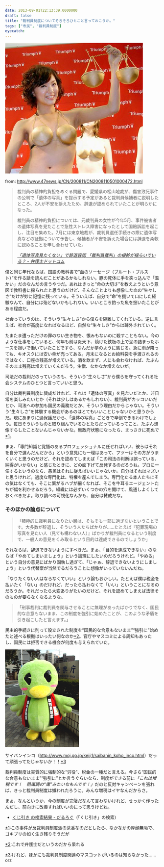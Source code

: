 ```yaml
---
date: 2013-09-01T22:13:39.0000000
draft: false
title: "裁判員制度についてそろそろひとこと言っておこうか。"
tags: ["市民", "裁判員制度"]
eyecatch: 
---
```

<p><span itemscope itemtype="http://schema.org/Photograph"><img src="20130901211050.jpg" alt="f:id:daruyanagi:20130901211050j:plain" title="f:id:daruyanagi:20130901211050j:plain" class="hatena-fotolife" itemprop="image"></span></p><p>from: <a href="http://www.47news.jp/CN/200811/CN2008110501000472.html">http://www.47news.jp/CN/200811/CN2008110501000472.html</a><br />
</p>

<blockquote cite="http://www.bengo4.com/topics/731/">
<p>裁判員の精神的負担をめぐる問題で、愛媛県の松山地裁が、傷害致死事件の公判で「遺体の写真」を提示する予定があると裁判員候補者に説明したところ、2人が不安を訴えたため、辞退が認められていたことが明らかになった。</p><p>裁判員の精神的負担については、元裁判員の女性が今年5月、事件被害者の遺体写真を見たことで急性ストレス障害になったとして国賠訴訟を起こし、注目を集めた。7月には東京地裁が、裁判員選任手続きの際に遺体写真などの証拠について予告し、候補者が不安を訴えた場合には辞退を柔軟に認めることを申し合わせていた。</p>

<cite><a href="http://www.bengo4.com/topics/731/">&#x300C;&#x907A;&#x4F53;&#x5199;&#x771F;&#x898B;&#x305F;&#x304F;&#x306A;&#x3044;&#x300D;&#x3067;&#x8F9E;&#x9000;&#x5BB9;&#x8A8D; &#x300C;&#x88C1;&#x5224;&#x54E1;&#x88C1;&#x5224;&#x300D;&#x306E;&#x6839;&#x5E79;&#x304C;&#x63FA;&#x3089;&#x3044;&#x3067;&#x3044;&#x308B;&#xFF1F; - &#x5F01;&#x8B77;&#x58EB;&#x30C9;&#x30C3;&#x30C8;&#x30B3;&#x30E0;</a></cite>
</blockquote>
<p>僕と同じ年代ならば、国語の教科書で“血のソーセージ（ブルート・ブルスト）”を作る話を読んだことがあるかもしれない。豚の死体に手を突っ込んで「温かい」だのなんだの言うやつだ。あれはきっと“命の大切さ”を教えようという意図で教科書に採られたと思うのだけど、そんなことよりも想像した血の“生々しさ”だけが妙に記憶に残っている。そういえば、自分で“命”を捌いて口にした経験なんて、自分には殆どないかもしれない。いいところ釣った魚を捌いたことがある程度だ。</p><p>社会っていうのは、そういう“生々しさ”から僕らを隔離してくれている。逆に言えば、社会が高度になればなるほど、自然な“生々しさ”からは疎外されていく。</p><p>たまたま遭っただけの罪のない生き物を、恨みもないのに殺すこともない。今のような仕事をしていると、何年も前は炎天下、焼けた鉄板の上で泥の詰まったホースを担いで働いていたことですら、なんだか夢のように感じる。急に雨が降っても、キオスクには安い傘が売ってある。月末になるとお給料袋を手渡されるのではなく、口座の残高が増えている。酒を飲まず、人にも会わなければ、たぶんそのまま残高は増えていくんだろう。生憎、なかなか増えないが。</p><p>司法だの裁判だのっていうのも、そういう“生々しさ”から僕らを守ってくれる社会システムのひとつと言っていいと思う。</p><p>自分は裁判員制度に賛成だけれど、それは「遺体の写真」を見たいだとか、非日常を楽しみたいとか（それは少しはあるかもしれない）、裁判員がカッコいいだとか、司法への参加も国民の義務だとか、そういう理由だからじゃない。そういう“生々しさ”を体験する機会があるのはとてもいいことじゃないかと思うからだ。現にあまりに過保護だから、「遺体の写真」ごときで卒倒できるわけでしょう。毎日そういうものと取り組んでいるひとたちだっているってこと、たぶん想像すらしたことないんじゃないかな。無政府状態になったら、まっさきに死ぬで<a href="#f-de49d5d2" name="fn-de49d5d2" title="この事件が反裁判員制度派の茶番なのだとしたら、なかなかの厚顔無恥で、ゴキブリの如く生き残りそうだが">*1</a>。</p><p>まぁ、「専門知識と覚悟のあるプロフェッショナルに任せればいい、彼らはそれを自分で選んだんだから」という意見にも一理はあって、フツーはその方がうまくいくと思うのだけど、それを認めてしまえば「この司法の判断は誤っている、納得がいかない」と感じたときに、どの面下げて反発するのだろうね。プロに一任するというのなら、愚民はそれに従えばいいじゃないか。自分はそれはマズいと思うけれど。過度な専門化は、特権を産んでしまう。専門化たる本人たちにその気はなくても、そこに繋がるハブが細くなれば、そこを牛耳るエージェントたちが幅を利かせるだろう。組織には必ずいくつかの穴を開けて、風通しよくしておくべきだよ。取り調べの可視化なんかも、自分は賛成だな。</p>

<div class="section">
<h3>そのほかの論点について</h3>

<blockquote>
<p>「積極的に裁判員になりたい層は、そもそも一部に過ぎないということです。大多数が辞退し、そういう人たちばかりが……たとえば『犯罪現場の写真を見たい人（見ても構わない人）』ばかりが裁判員になるという制度で、一般人の意見をくみ取るという目的は達成できるのでしょうか」</p>

</blockquote>
<p>それならば、辞退できないようにすべきだ。まぁ、「目的を達成できない」のならば「やめてしまいましょう」という論理にしたいのだろうけれど。「やめる」という自分の意見にばかり固執し過ぎて、「じゃぁ、辞退できないようにしましょう」という代替案が当然でるだろうことに想像がいっていないんだね。</p><p>「なりたくない人はならなくていい」という論もおかしい。たとえば僕は税金を払いたく「ない」のだけれど、だったら払わなくて「いい」ということになるのだろうか。それだったら大変ありがたいのだけど、それを認めてしまえば法律そのものが要らなくなるような。</p>

<blockquote>
<p>「刑事裁判に裁判員を関与させることに無理があったばかりでなく、国民的な合意もないまま、この制度を強引に始めたことが、このような矛盾を引き起こしたと言えます。」</p>

</blockquote>
<p>民主的手続きに則って設立された制度を“国民的な合意もないまま”“強引に”始めたと述べる根拠はいったい何なのか<a href="#f-c88b1b7d" name="fn-c88b1b7d" title="これで弁護士だというのだから呆れる">*2</a>。官庁やマスコミによる周知もあったし、国民には拒否できる機会が何度も与えられていた。</p><p><span itemscope itemtype="http://schema.org/Photograph"><img src="20130901220547.jpg" alt="f:id:daruyanagi:20130901220547j:plain" title="f:id:daruyanagi:20130901220547j:plain" class="hatena-fotolife" itemprop="image"></span></p><p>サイバンインコ（<a href="http://www.moj.go.jp/keiji1/saibanin_koho_inco.html">http://www.moj.go.jp/keiji1/saibanin_koho_inco.html</a>）だって頑張ってたじゃないか！！<a href="#f-b358d655" name="fn-b358d655" title="けれど、ほかにも裁判員制度関連のマスコットがいるのは知らなかった……orz">*3</a></p><p>裁判員制度は実質的に強制的な“労役”、税金の一種だと言える。今さら“国民的な合意もないまま”“強引に”とか言うぐらいなら、制度ができる前に<i>「これは増税です！　租庸調の“庸”みたいなもんです！」</i>だのと反対キャンペーンを張れば、きっと裁判員制度は嫌われたろうに。みんな増税はイヤなんだからさ。</p><p>まぁ、なんというか、今の制度が完璧だなんて言わないけれど、せっかく作ったんだし、前向きに改善すればいいのにって思うけどね。</p>

<ul>
<li><a href="https://blog.daruyanagi.jp/search?q=%E3%81%8F%E3%81%98%E5%BC%95%E3%81%8D">&#x304F;&#x3058;&#x5F15;&#x304D; &#x306E;&#x691C;&#x7D22;&#x7D50;&#x679C; - &#x3060;&#x308B;&#x308D;&#x3050;</a>（「くじ引き」の検索）</li>
</ul>
</div><div class="footnote">
<p class="footnote"><a href="#fn-de49d5d2" name="f-de49d5d2" class="footnote-number">*1</a><span class="footnote-delimiter">:</span><span class="footnote-text">この事件が反裁判員制度派の茶番なのだとしたら、なかなかの厚顔無恥で、ゴキブリの如く生き残りそうだが</span></p>
<p class="footnote"><a href="#fn-c88b1b7d" name="f-c88b1b7d" class="footnote-number">*2</a><span class="footnote-delimiter">:</span><span class="footnote-text">これで弁護士だというのだから呆れる</span></p>
<p class="footnote"><a href="#fn-b358d655" name="f-b358d655" class="footnote-number">*3</a><span class="footnote-delimiter">:</span><span class="footnote-text">けれど、ほかにも裁判員制度関連のマスコットがいるのは知らなかった……orz</span></p>
</div>